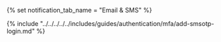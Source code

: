 {% set notification_tab_name = "Email & SMS" %}

{% include "../../../../../includes/guides/authentication/mfa/add-smsotp-login.md" %}
